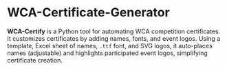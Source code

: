 # WCA-Certificate-Generator
**WCA-Certify** is a Python tool for automating WCA competition certificates. It customizes certificates by adding names, fonts, and event logos. Using a template, Excel sheet of names, `.ttf` font, and SVG logos, it auto-places names (adjustable) and highlights participated event logos, simplifying certificate creation.
